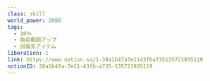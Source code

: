 ```yaml
---
class: skill
world_power: 2000
tags:
  - 10％
  - 吸収範囲アップ
  - 回復系アイテム
liberation: 1
link: https://www.notion.so/1-38a1b47a7e1143fba735135723935119
notionID: 38a1b47a-7e11-43fb-a735-135723935119
---
```

